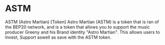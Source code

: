 # ASTM
ASTM (Astro Martian) [Token]
Astro Martian (ASTM) is a token that is ran of the BEP20 network, and is a token that allows you to support 
the music producer Greeny and his Brand identity "Astro Martian". This allows users to Invest, Support aswell 
as save with the ASTM token.
